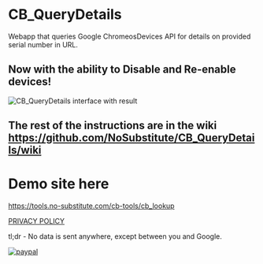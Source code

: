 # CB_QueryDetails
Webapp that queries Google ChromeosDevices API for details on provided serial number in URL.
## Now with the ability to Disable and Re-enable devices!

![CB_QueryDetails interface with result](https://drive.google.com/uc?export=download&id=1f8lgyF9bBXHGlbmMxj4bxB5OR6O3RWF7)

## The rest of the instructions are in the wiki https://github.com/NoSubstitute/CB_QueryDetails/wiki
# Demo site here
https://tools.no-substitute.com/cb-tools/cb_lookup

[PRIVACY POLICY](https://tools.no-substitute.com/pp)

tl;dr - No data is sent anywhere, except between you and Google.

[![paypal](https://www.paypalobjects.com/en_US/i/btn/btn_donateCC_LG.gif)](https://www.paypal.me/NoSubstitute)
